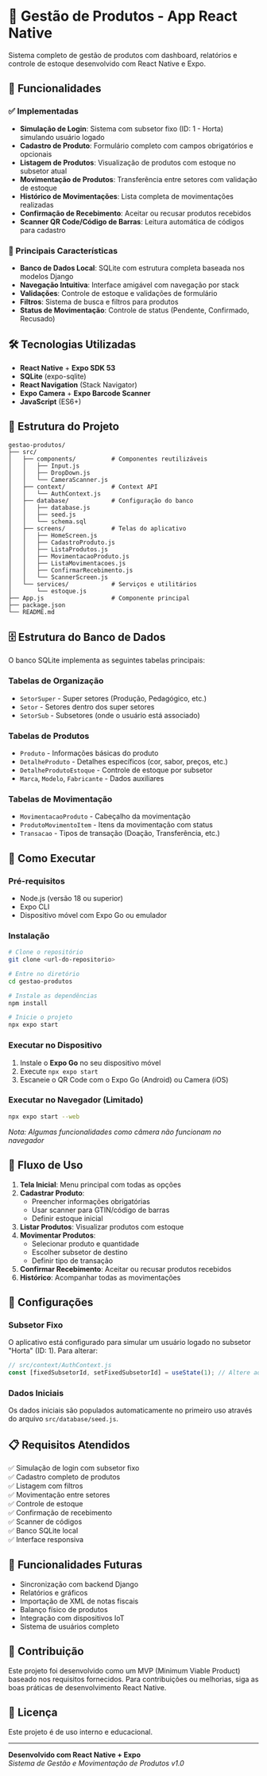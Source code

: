 # 📱 Gestão de Produtos - App React Native

Sistema completo de gestão de produtos com dashboard, relatórios e controle de estoque desenvolvido com React Native e Expo.

## 📱 Funcionalidades

### ✅ Implementadas

- **Simulação de Login**: Sistema com subsetor fixo (ID: 1 - Horta) simulando usuário logado
- **Cadastro de Produto**: Formulário completo com campos obrigatórios e opcionais
- **Listagem de Produtos**: Visualização de produtos com estoque no subsetor atual
- **Movimentação de Produtos**: Transferência entre setores com validação de estoque
- **Histórico de Movimentações**: Lista completa de movimentações realizadas
- **Confirmação de Recebimento**: Aceitar ou recusar produtos recebidos
- **Scanner QR Code/Código de Barras**: Leitura automática de códigos para cadastro

### 🎯 Principais Características

- **Banco de Dados Local**: SQLite com estrutura completa baseada nos modelos Django
- **Navegação Intuitiva**: Interface amigável com navegação por stack
- **Validações**: Controle de estoque e validações de formulário
- **Filtros**: Sistema de busca e filtros para produtos
- **Status de Movimentação**: Controle de status (Pendente, Confirmado, Recusado)

## 🛠️ Tecnologias Utilizadas

- **React Native** + **Expo SDK 53**
- **SQLite** (expo-sqlite)
- **React Navigation** (Stack Navigator)
- **Expo Camera** + **Expo Barcode Scanner**
- **JavaScript** (ES6+)

## 📂 Estrutura do Projeto

```
gestao-produtos/
├── src/
│   ├── components/          # Componentes reutilizáveis
│   │   ├── Input.js
│   │   ├── DropDown.js
│   │   └── CameraScanner.js
│   ├── context/             # Context API
│   │   └── AuthContext.js
│   ├── database/            # Configuração do banco
│   │   ├── database.js
│   │   ├── seed.js
│   │   └── schema.sql
│   ├── screens/             # Telas do aplicativo
│   │   ├── HomeScreen.js
│   │   ├── CadastroProduto.js
│   │   ├── ListaProdutos.js
│   │   ├── MovimentacaoProduto.js
│   │   ├── ListaMovimentacoes.js
│   │   ├── ConfirmarRecebimento.js
│   │   └── ScannerScreen.js
│   └── services/            # Serviços e utilitários
│       └── estoque.js
├── App.js                   # Componente principal
├── package.json
└── README.md
```

## 🗄️ Estrutura do Banco de Dados

O banco SQLite implementa as seguintes tabelas principais:

### Tabelas de Organização
- `SetorSuper` - Super setores (Produção, Pedagógico, etc.)
- `Setor` - Setores dentro dos super setores
- `SetorSub` - Subsetores (onde o usuário está associado)

### Tabelas de Produtos
- `Produto` - Informações básicas do produto
- `DetalheProduto` - Detalhes específicos (cor, sabor, preços, etc.)
- `DetalheProdutoEstoque` - Controle de estoque por subsetor
- `Marca`, `Modelo`, `Fabricante` - Dados auxiliares

### Tabelas de Movimentação
- `MovimentacaoProduto` - Cabeçalho da movimentação
- `ProdutoMovimentoItem` - Itens da movimentação com status
- `Transacao` - Tipos de transação (Doação, Transferência, etc.)

## 🚀 Como Executar

### Pré-requisitos
- Node.js (versão 18 ou superior)
- Expo CLI
- Dispositivo móvel com Expo Go ou emulador

### Instalação
```bash
# Clone o repositório
git clone <url-do-repositorio>

# Entre no diretório
cd gestao-produtos

# Instale as dependências
npm install

# Inicie o projeto
npx expo start
```

### Executar no Dispositivo
1. Instale o **Expo Go** no seu dispositivo móvel
2. Execute `npx expo start`
3. Escaneie o QR Code com o Expo Go (Android) ou Camera (iOS)

### Executar no Navegador (Limitado)
```bash
npx expo start --web
```
*Nota: Algumas funcionalidades como câmera não funcionam no navegador*

## 📱 Fluxo de Uso

1. **Tela Inicial**: Menu principal com todas as opções
2. **Cadastrar Produto**: 
   - Preencher informações obrigatórias
   - Usar scanner para GTIN/código de barras
   - Definir estoque inicial
3. **Listar Produtos**: Visualizar produtos com estoque
4. **Movimentar Produtos**:
   - Selecionar produto e quantidade
   - Escolher subsetor de destino
   - Definir tipo de transação
5. **Confirmar Recebimento**: Aceitar ou recusar produtos recebidos
6. **Histórico**: Acompanhar todas as movimentações

## 🔧 Configurações

### Subsetor Fixo
O aplicativo está configurado para simular um usuário logado no subsetor "Horta" (ID: 1). Para alterar:

```javascript
// src/context/AuthContext.js
const [fixedSubsetorId, setFixedSubsetorId] = useState(1); // Altere aqui
```

### Dados Iniciais
Os dados iniciais são populados automaticamente no primeiro uso através do arquivo `src/database/seed.js`.

## 📋 Requisitos Atendidos

✅ Simulação de login com subsetor fixo  
✅ Cadastro completo de produtos  
✅ Listagem com filtros  
✅ Movimentação entre setores  
✅ Controle de estoque  
✅ Confirmação de recebimento  
✅ Scanner de códigos  
✅ Banco SQLite local  
✅ Interface responsiva  

## 🔮 Funcionalidades Futuras

- Sincronização com backend Django
- Relatórios e gráficos
- Importação de XML de notas fiscais
- Balanço físico de produtos
- Integração com dispositivos IoT
- Sistema de usuários completo

## 🤝 Contribuição

Este projeto foi desenvolvido como um MVP (Minimum Viable Product) baseado nos requisitos fornecidos. Para contribuições ou melhorias, siga as boas práticas de desenvolvimento React Native.

## 📄 Licença

Este projeto é de uso interno e educacional.

---

**Desenvolvido com React Native + Expo**  
*Sistema de Gestão e Movimentação de Produtos v1.0*

